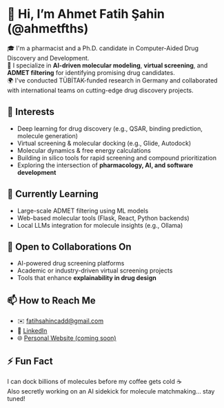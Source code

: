 # 👋 Hi, I’m Ahmet Fatih Şahin (@ahmetfths)

🎓 I'm a pharmacist and a Ph.D. candidate in Computer-Aided Drug Discovery and Development.  
🧪 I specialize in **AI-driven molecular modeling**, **virtual screening**, and **ADMET filtering** for identifying promising drug candidates.  
🌍 I've conducted TÜBİTAK-funded research in Germany and collaborated with international teams on cutting-edge drug discovery projects.

## 👀 Interests
- Deep learning for drug discovery (e.g., QSAR, binding prediction, molecule generation)
- Virtual screening & molecular docking (e.g., Glide, Autodock)
- Molecular dynamics & free energy calculations
- Building in silico tools for rapid screening and compound prioritization
- Exploring the intersection of **pharmacology, AI, and software development**

## 🌱 Currently Learning
- Large-scale ADMET filtering using ML models  
- Web-based molecular tools (Flask, React, Python backends)
- Local LLMs integration for molecule insights (e.g., Ollama)

## 🤝 Open to Collaborations On
- AI-powered drug screening platforms  
- Academic or industry-driven virtual screening projects  
- Tools that enhance **explainability in drug design**

## 📫 How to Reach Me
- ✉️ [fatihsahincadd@gmail.com](mailto:fatihsahincadd@gmail.com)  
- 🔗 [LinkedIn](https://www.linkedin.com/in/ahmet-fatih-sahin-9bb20518a/)  
- 🌐 [Personal Website (coming soon)](https://ahmetfths.github.io)

## ⚡ Fun Fact
I can dock billions of molecules before my coffee gets cold ☕  
Also secretly working on an AI sidekick for molecule matchmaking... stay tuned!
